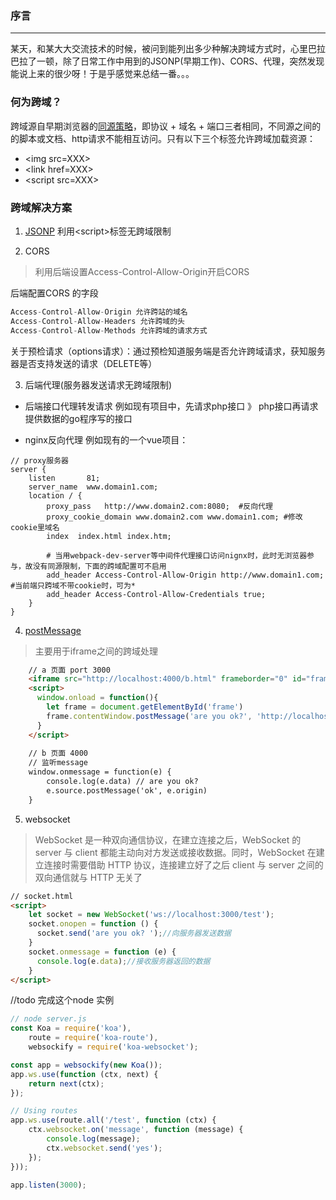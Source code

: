 ### 序言
---
某天，和某大大交流技术的时候，被问到能列出多少种解决跨域方式时，心里巴拉巴拉了一顿，除了日常工作中用到的JSONP(早期工作)、CORS、代理，突然发现能说上来的很少呀！于是乎感觉来总结一番。。。

### 何为跨域？
跨域源自早期浏览器的[同源策略](https://developer.mozilla.org/zh-CN/docs/Web/Security/Same-origin_policy)，即协议 + 域名 + 端口三者相同，不同源之间的的脚本或文档、http请求不能相互访问。只有以下三个标签允许跨域加载资源：
+ \<img src=XXX>
+ \<link href=XXX>
+ \<script src=XXX>

### 跨域解决方案
1. [JSONP](https://github.com/lusteng/daily-notes/blob/master/src/jsonp.md) 利用\<script>标签无跨域限制

2. CORS 
> 利用后端设置Access-Control-Allow-Origin开启CORS

后端配置CORS 的字段

```js
Access-Control-Allow-Origin 允许跨站的域名
Access-Control-Allow-Headers 允许跨域的头
Access-Control-Allow-Methods 允许跨域的请求方式
```
关于预检请求（options请求）：通过预检知道服务端是否允许跨域请求，获知服务器是否支持发送的请求（DELETE等）

3. 后端代理(服务器发送请求无跨域限制)
+ 后端接口代理转发请求
例如现有项目中，先请求php接口 》 php接口再请求提供数据的go程序写的接口

+ nginx反向代理
例如现有的一个vue项目：
```nginx
// proxy服务器
server {
    listen       81;
    server_name  www.domain1.com;
    location / {
        proxy_pass   http://www.domain2.com:8080;  #反向代理
        proxy_cookie_domain www.domain2.com www.domain1.com; #修改cookie里域名
        index  index.html index.htm;

        # 当用webpack-dev-server等中间件代理接口访问nignx时，此时无浏览器参与，故没有同源限制，下面的跨域配置可不启用
        add_header Access-Control-Allow-Origin http://www.domain1.com;  #当前端只跨域不带cookie时，可为*
        add_header Access-Control-Allow-Credentials true;
    }
}
```
4. [postMessage](https://developer.mozilla.org/zh-CN/docs/Web/API/Window/postMessage)
> 主要用于iframe之间的跨域处理

```html
    // a 页面 port 3000
    <iframe src="http://localhost:4000/b.html" frameborder="0" id="frame"></iframe> 
    <script>
      window.onload = function(){
        let frame = document.getElementById('frame')
        frame.contentWindow.postMessage('are you ok?', 'http://localhost:4000') //发送数据
      }
    </script>
    
    // b 页面 4000
    // 监听message
    window.onmessage = function(e) {
        console.log(e.data) // are you ok?
        e.source.postMessage('ok', e.origin)
    }
```

5. websocket
> WebSocket 是一种双向通信协议，在建立连接之后，WebSocket 的 server 与 client 都能主动向对方发送或接收数据。同时，WebSocket 在建立连接时需要借助 HTTP 协议，连接建立好了之后 client 与 server 之间的双向通信就与 HTTP 无关了

```html
// socket.html
<script>
    let socket = new WebSocket('ws://localhost:3000/test');
    socket.onopen = function () {
      socket.send('are you ok? ');//向服务器发送数据
    }
    socket.onmessage = function (e) {
      console.log(e.data);//接收服务器返回的数据
    }
</script>
```

//todo 完成这个node 实例
```js
// node server.js
const Koa = require('koa'),
    route = require('koa-route'),
    websockify = require('koa-websocket');

const app = websockify(new Koa()); 
app.ws.use(function (ctx, next) {
    return next(ctx);
});

// Using routes
app.ws.use(route.all('/test', function (ctx) {
    ctx.websocket.on('message', function (message) {
        console.log(message);
        ctx.websocket.send('yes');
    });
}));

app.listen(3000);

```




